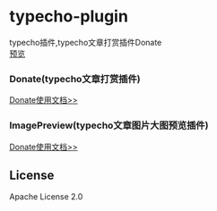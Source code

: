 # typecho-plugin
typecho插件,typecho文章打赏插件Donate<br/>
[预览](http://rootvip.cn/)
### Donate(typecho文章打赏插件)
[Donate使用文档>>](./Donate/README.md)
### ImagePreview(typecho文章图片大图预览插件)
[Donate使用文档>>](./ImagePreview/README.md)
## License
Apache License 2.0
